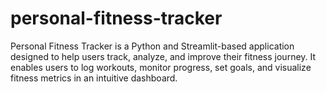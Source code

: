 # personal-fitness-tracker
Personal Fitness Tracker is a Python and Streamlit-based application designed to help users track, analyze, and improve their fitness journey. It enables users to log workouts, monitor progress, set goals, and visualize fitness metrics in an intuitive dashboard.

